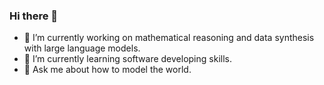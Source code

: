 ### Hi there 👋

- 🔭 I’m currently working on mathematical reasoning and data synthesis with large language models.
- 🌱 I’m currently learning software developing skills.
- 💬 Ask me about how to model the world. 
